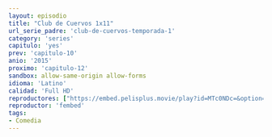 ```yaml
---
layout: episodio
title: "Club de Cuervos 1x11"
url_serie_padre: 'club-de-cuervos-temporada-1'
category: 'series'
capitulo: 'yes'
prev: 'capitulo-10'
anio: '2015'
proximo: 'capitulo-12'
sandbox: allow-same-origin allow-forms
idioma: 'Latino'
calidad: 'Full HD'
reproductores: ["https://embed.pelisplus.movie/play?id=MTc0NDc=&option=latin"]
reproductor: 'fembed'
tags:
- Comedia
---
```











